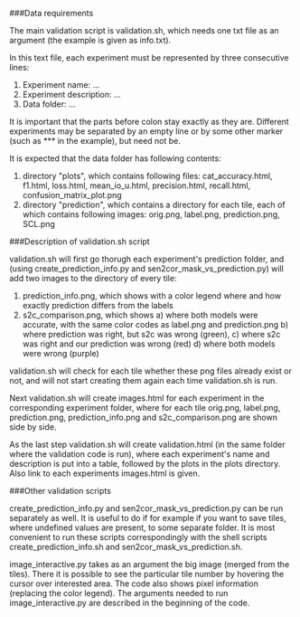 ###Data requirements

The main validation script is validation.sh, which needs one txt file as an argument (the example is given as info.txt). 

In this text file, each experiment must be represented by three consecutive lines:

1) Experiment name: ...
2) Experiment description: ...
3) Data folder: ...

It is important that the parts before colon stay exactly as they are. Different experiments may be separated by an empty line or by some other marker (such as *** in the example), but need not be.

It is expected that the data folder has following contents:

1) directory "plots", which contains following files: cat_accuracy.html, f1.html,  loss.html,  mean_io_u.html,  precision.html,  recall.html, confusion_matrix_plot.png
2) directory "prediction", which contains a directory for each tile, each of which contains following images: orig.png, label.png, prediction.png, SCL.png

###Description of validation.sh script

validation.sh will first go thorugh each experiment's prediction folder, and (using create_prediction_info.py and sen2cor_mask_vs_prediction.py) will add two images to the directory of every tile:

1) prediction_info.png, which shows with a color legend where and how exactly prediction differs from the labels
2) s2c_comparison.png, which shows a) where both models were accurate, with the same color codes as label.png and prediction.png
b) where prediction was right, but s2c was wrong (green), c) where s2c was right and our prediction was wrong (red) d) where both models were wrong (purple)

validation.sh will check for each tile whether these png files already exist or not, and will not start creating them again each time validation.sh is run.

Next validation.sh will create images.html for each experiment in the corresponding experiment folder, where for each tile orig.png, label.png, prediction.png, prediction_info.png and s2c_comparison.png are shown side by side.

As the last step validation.sh will create validation.html (in the same folder where the validation code is run), where each experiment's name and description is put into a table, followed by the plots in the plots directory. Also link to each experiments images.html is given.

###Other validation scripts

create_prediction_info.py and sen2cor_mask_vs_prediction.py can be run separately as well. It is useful to do if for example if you want to save tiles, where undefined values are present, to some separate folder. It is most convenient to run these scripts correspondingly with the shell scripts create_prediction_info.sh and sen2cor_mask_vs_prediction.sh.

image_interactive.py takes as an argument the big image (merged from the tiles). There it is possible to see the particular tile number by hovering the cursor over interested area. The code also shows pixel information (replacing the color legend). The arguments needed to run image_interactive.py are described in the beginning of the code.
